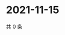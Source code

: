 # 2021-11-15

共 0 条

<!-- BEGIN WEIBO -->
<!-- 最后更新时间 Mon Nov 15 2021 14:17:47 GMT+0800 (China Standard Time) -->

<!-- END WEIBO -->
